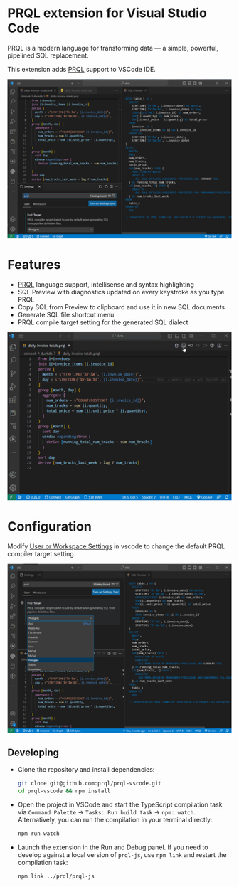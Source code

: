 # PRQL extension for Visual Studio Code

PRQL is a modern language for transforming data — a simple, powerful, pipelined
SQL replacement.

This extension adds [PRQL](https://prql-lang.org/) support to VSCode IDE.

![PRQL Editor and SQL Preview](https://github.com/PRQL/prql-vscode/blob/main/docs/images/prql-vscode.png?raw=true)

# Features

- [PRQL](https://prql-lang.org/) language support, intellisense and syntax
  highlighting
- SQL Preview with diagnostics updated on every keystroke as you type PRQL
- Copy SQL from Preview to clipboard and use it in new SQL documents
- Generate SQL file shortcut menu
- PRQL compile target setting for the generated SQL dialect

![PRQL Features](https://github.com/PRQL/prql-vscode/blob/main/docs/images/prql-vscode.gif?raw=true)

# Configuration

Modify
[User or Workspace Settings](https://code.visualstudio.com/docs/getstarted/settings#_creating-user-and-workspace-settings)
in vscode to change the default PRQL compiler target setting.

![PRQL Extension Settings](https://github.com/PRQL/prql-vscode/blob/main/docs/images/prql-settings.png?raw=true)

## Developing

- Clone the repository and install dependencies:

  ```sh
  git clone git@github.com:prql/prql-vscode.git
  cd prql-vscode && npm install
  ```

- Open the project in VSCode and start the TypeScript compilation task via
  `Command Palette` -> `Tasks: Run build task` -> `npm: watch`. Alternatively,
  you can run the compilation in your terminal directly:

  ```sh
  npm run watch
  ```

- Launch the extension in the Run and Debug panel. If you need to develop
  against a local version of `prql-js`, use `npm link` and restart the
  compilation task:

  ```sh
  npm link ../prql/prql-js
  ```
